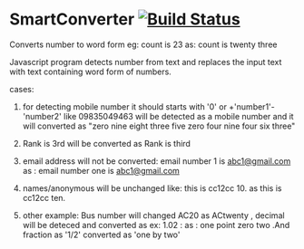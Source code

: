 # SmartConverter  [![Build Status](https://travis-ci.org/raushankumarnitdgp/SmartConverter.svg?branch=master)](https://travis-ci.org/raushankumarnitdgp/SmartConverter)

Converts number to word form eg: count is 23 as: count is twenty three

Javascript program detects number from text and replaces the input text with text containing word form  of numbers.

cases:
  1. for detecting mobile number it should starts with '0' or +'number1'-'number2' like 09835049463 will be detected as a mobile number and it will converted as "zero nine eight three five zero four nine four six three"
  
  2. Rank is 3rd will be converted as Rank is third
  
  3. email address will not be converted:  email number 1 is abc1@gmail.com as : email number one is abc1@gmail.com
  
  4. names/anonymous will be unchanged like: this is cc12cc 10. as this is cc12cc ten.
  
  5. other example: Bus number will changed AC20 as ACtwenty , decimal will be deteced and converted as ex: 1.02 : as : one point zero two  .And fraction as '1/2' converted as 'one by two' 
  
